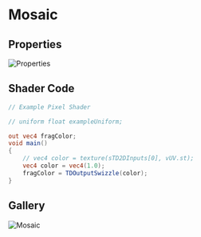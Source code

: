 # Mosaic

## Properties
![Properties](https://user-images.githubusercontent.com/21966381/115397763-69f1b200-a221-11eb-9aec-31bb3c3bec77.JPG)

## Shader Code

```glsl
// Example Pixel Shader

// uniform float exampleUniform;

out vec4 fragColor;
void main()
{
	// vec4 color = texture(sTD2DInputs[0], vUV.st);
	vec4 color = vec4(1.0);
	fragColor = TDOutputSwizzle(color);
}
```

## Gallery

![Mosaic](https://user-images.githubusercontent.com/21966381/115665091-b520d780-a37d-11eb-8b39-690660cdc894.jpg)
